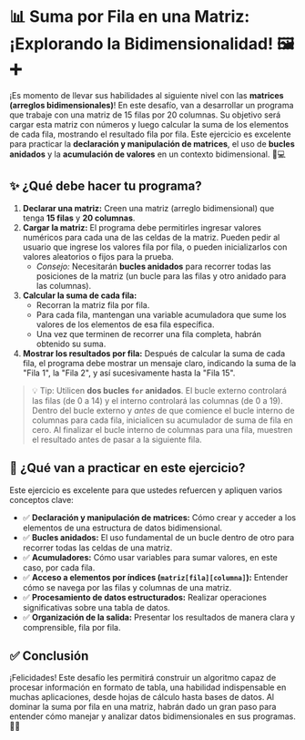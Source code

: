 # 📊 Suma por Fila en una Matriz: ¡Explorando la Bidimensionalidad! 🖼️➕

¡Es momento de llevar sus habilidades al siguiente nivel con las **matrices (arreglos bidimensionales)**! En este desafío, van a desarrollar un programa que trabaje con una matriz de 15 filas por 20 columnas. Su objetivo será cargar esta matriz con números y luego calcular la suma de los elementos de cada fila, mostrando el resultado fila por fila. Este ejercicio es excelente para practicar la **declaración y manipulación de matrices**, el uso de **bucles anidados** y la **acumulación de valores** en un contexto bidimensional. 🧠💻

## ✨ ¿Qué debe hacer tu programa?

1.  **Declarar una matriz:** Creen una matriz (arreglo bidimensional) que tenga **15 filas** y **20 columnas**.
2.  **Cargar la matriz:** El programa debe permitirles ingresar valores numéricos para cada una de las celdas de la matriz. Pueden pedir al usuario que ingrese los valores fila por fila, o pueden inicializarlos con valores aleatorios o fijos para la prueba.
    - _Consejo:_ Necesitarán **bucles anidados** para recorrer todas las posiciones de la matriz (un bucle para las filas y otro anidado para las columnas).
3.  **Calcular la suma de cada fila:**
    - Recorran la matriz fila por fila.
    - Para cada fila, mantengan una variable acumuladora que sume los valores de los elementos de esa fila específica.
    - Una vez que terminen de recorrer una fila completa, habrán obtenido su suma.
4.  **Mostrar los resultados por fila:** Después de calcular la suma de cada fila, el programa debe mostrar un mensaje claro, indicando la suma de la "Fila 1", la "Fila 2", y así sucesivamente hasta la "Fila 15".

> 💡 Tip: Utilicen **dos bucles `for` anidados**. El bucle externo controlará las filas (de 0 a 14) y el interno controlará las columnas (de 0 a 19). Dentro del bucle externo y _antes_ de que comience el bucle interno de columnas para cada fila, inicialicen su acumulador de suma de fila en cero. Al finalizar el bucle interno de columnas para una fila, muestren el resultado antes de pasar a la siguiente fila.

## 🧠 ¿Qué van a practicar en este ejercicio?

Este ejercicio es excelente para que ustedes refuercen y apliquen varios conceptos clave:

- ✅ **Declaración y manipulación de matrices:** Cómo crear y acceder a los elementos de una estructura de datos bidimensional.
- ✅ **Bucles anidados:** El uso fundamental de un bucle dentro de otro para recorrer todas las celdas de una matriz.
- ✅ **Acumuladores:** Cómo usar variables para sumar valores, en este caso, por cada fila.
- ✅ **Acceso a elementos por índices (`matriz[fila][columna]`):** Entender cómo se navega por las filas y columnas de una matriz.
- ✅ **Procesamiento de datos estructurados:** Realizar operaciones significativas sobre una tabla de datos.
- ✅ **Organización de la salida:** Presentar los resultados de manera clara y comprensible, fila por fila.

## ✅ Conclusión

¡Felicidades! Este desafío les permitirá construir un algoritmo capaz de procesar información en formato de tabla, una habilidad indispensable en muchas aplicaciones, desde hojas de cálculo hasta bases de datos. Al dominar la suma por fila en una matriz, habrán dado un gran paso para entender cómo manejar y analizar datos bidimensionales en sus programas. 🚀✨
